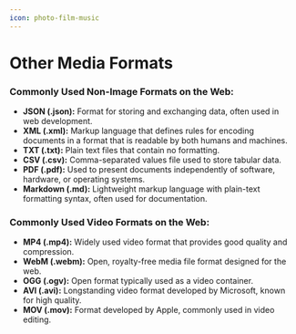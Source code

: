 ```yaml
---
icon: photo-film-music
---
```


# Other Media Formats

### Commonly Used Non-Image Formats on the Web:

* **JSON (.json):** Format for storing and exchanging data, often used in web development.
* **XML (.xml):** Markup language that defines rules for encoding documents in a format that is readable by both humans and machines.
* **TXT (.txt):** Plain text files that contain no formatting.
* **CSV (.csv):** Comma-separated values file used to store tabular data.
* **PDF (.pdf):** Used to present documents independently of software, hardware, or operating systems.
* **Markdown (.md):** Lightweight markup language with plain-text formatting syntax, often used for documentation.

### Commonly Used Video Formats on the Web:

* **MP4 (.mp4):** Widely used video format that provides good quality and compression.
* **WebM (.webm):** Open, royalty-free media file format designed for the web.
* **OGG (.ogv):** Open format typically used as a video container.
* **AVI (.avi):** Longstanding video format developed by Microsoft, known for high quality.
* **MOV (.mov):** Format developed by Apple, commonly used in video editing.
